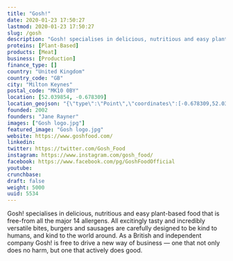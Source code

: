```yaml
---
title: "Gosh!"
date: 2020-01-23 17:50:27
lastmod: 2020-01-23 17:50:27
slug: /gosh
description: "Gosh! specialises in delicious, nutritious and easy plant-based food that is free-from all the major 14 allergens. All excitingly tasty and incredibly versatile bites, burgers and sausages are carefully designed to be kind to humans, and kind to the world around. As a British and independent company Gosh! is free to drive a new way of business — one that not only does no harm, but one that actively does good."
proteins: [Plant-Based]
products: [Meat]
business: [Production]
finance_type: []
country: "United Kingdom"
country_code: "GB"
city: "Milton Keynes"
postal_code: "MK10 0BY"
location: [52.039854, -0.678309]
location_geojson: "{\"type\":\"Point\",\"coordinates\":[-0.678309,52.039854]}"
founded: 2002
founders: "Jane Rayner"
images: ["Gosh logo.jpg"]
featured_image: "Gosh logo.jpg"
website: https://www.goshfood.com/
linkedin: 
twitter: https://twitter.com/Gosh_Food
instagram: https://www.instagram.com/gosh_food/
facebook: https://www.facebook.com/pg/GoshFoodOfficial
youtube: 
crunchbase: 
draft: false
weight: 5000
uuid: 5534
---
```

Gosh! specialises in delicious, nutritious and easy plant-based food that is free-from all the major 14 allergens. All excitingly tasty and incredibly versatile bites, burgers and sausages are carefully designed to be kind to humans, and kind to the world around. As a British and independent company Gosh! is free to drive a new way of business — one that not only does no harm, but one that actively does good.

